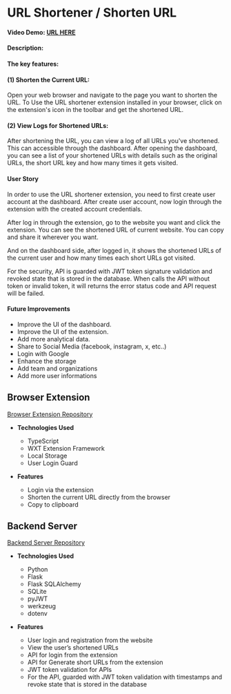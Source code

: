 # URL Shortener / Shorten URL
#### Video Demo: [URL HERE](https://youtu.be/NsL42Eil_wc)
#### Description:
#### The key features:
#### (1) Shorten the Current URL:

Open your web browser and navigate to the page you want to shorten the URL. To Use the URL shortener extension installed in your browser, click on the extension's icon in the toolbar and get the shortened URL.


#### (2) View Logs for Shortened URLs:
After shortening the URL, you can view a log of all URLs you've shortened. This can accessible through the dashboard. After opening the dashboard, you can see a list of your shortened URLs with details such as the original URLs, the short URL key and how many times it gets visited.

#### User Story
In order to use the URL shortener extension, you need to first create user account at the dashboard.
After create user account, now login through the extension with the created account credentials.

After log in through the extension, go to the website you want and click the extension. You can see the shortened URL of current website. You can copy and share it wherever you want.

And on the dashboard side, after logged in, it shows the shortened URLs of the current user and how many times each short URLs got visited.

For the security, API is guarded with JWT token signature validation and revoked state that is stored in the database. When calls the API without token or invalid token, it will returns the error status code and API request will be failed.

#### Future Improvements
- Improve the UI of the dashboard.
- Improve the UI of the extension.
- Add more analytical data.
- Share to Social Media (facebook, instagram, x, etc..)
- Login with Google
- Enhance the storage
- Add team and organizations
- Add more user informations

## Browser Extension

[Browser Extension Repository](https://github.com/thantthuhein/cs50-final-project-fe)

- **Technologies Used**
  - TypeScript
  - WXT Extension Framework
  - Local Storage
  - User Login Guard

- **Features**

  - Login via the extension
  - Shorten the current URL directly from the browser
  - Copy to clipboard

## Backend Server

[Backend Server Repository](https://github.com/thantthuhein/cs50-final-project-be)

- **Technologies Used**
  - Python
  - Flask
  - Flask SQLAlchemy
  - SQLite
  - pyJWT
  - werkzeug
  - dotenv

- **Features**
  - User login and registration from the website
  - View the user’s shortened URLs
  - API for login from the extension
  - API for Generate short URLs from the extension
  - JWT token validation for APIs
  - For the API, guarded with JWT token validation with timestamps and revoke state that is stored in the database
